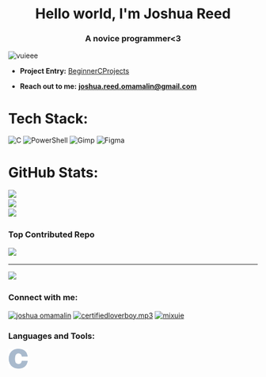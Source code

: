 <h1 align="center">Hello world, I'm Joshua Reed</h1>
<h3 align="center">A novice programmer<3</h3>

<p align="left"> <img src="https://komarev.com/ghpvc/?username=vuieee&label=Profile%20views&color=0e75b6&style=flat" alt="vuieee" /> </p>

- **Project Entry:** [BeginnerCProjects](https://github.com/vuieee/BeginnerCProjects)

- **Reach out to me:** **joshua.reed.omamalin@gmail.com**

# **Tech Stack:**
![C](https://img.shields.io/badge/c-%2300599C.svg?style=for-the-badge&logo=c&logoColor=white) ![PowerShell](https://img.shields.io/badge/PowerShell-%235391FE.svg?style=for-the-badge&logo=powershell&logoColor=white) ![Gimp](https://img.shields.io/badge/Gimp-657D8B?style=for-the-badge&logo=gimp&logoColor=FFFFFF) ![Figma](https://img.shields.io/badge/figma-%23F24E1E.svg?style=for-the-badge&logo=figma&logoColor=white) 
# **GitHub Stats:**
![](https://github-readme-stats.vercel.app/api?username=vuieee&theme=dark&hide_border=false&include_all_commits=false&count_private=false)<br/>
![](https://nirzak-streak-stats.vercel.app/?user=vuieee&theme=dark&hide_border=false)<br/>
![](https://github-readme-stats.vercel.app/api/top-langs/?username=vuieee&theme=dark&hide_border=false&include_all_commits=false&count_private=false&layout=compact)

### **Top Contributed Repo**
![](https://github-contributor-stats.vercel.app/api?username=vuieee&limit=5&theme=dark&combine_all_yearly_contributions=true)

---
[![](https://visitcount.itsvg.in/api?id=vuieee&icon=0&color=0)](https://visitcount.itsvg.in)

<!-- Proudly created with GPRM ( https://gprm.itsvg.in ) -->

<h3 align="left">Connect with me:</h3>
<p align="left">
<a href="https://linkedin.com/in/joshua omamalin" target="blank"><img align="center" src="https://raw.githubusercontent.com/rahuldkjain/github-profile-readme-generator/master/src/images/icons/Social/linked-in-alt.svg" alt="joshua omamalin" height="30" width="40" /></a>
<a href="https://instagram.com/certifiedloverboy.mp3" target="blank"><img align="center" src="https://raw.githubusercontent.com/rahuldkjain/github-profile-readme-generator/master/src/images/icons/Social/instagram.svg" alt="certifiedloverboy.mp3" height="30" width="40" /></a>
<a href="https://www.youtube.com/c/mixuie" target="blank"><img align="center" src="https://raw.githubusercontent.com/rahuldkjain/github-profile-readme-generator/master/src/images/icons/Social/youtube.svg" alt="mixuie" height="30" width="40" /></a>
</p>

<h3 align="left">Languages and Tools:</h3>
<p align="left"> <a href="https://www.cprogramming.com/" target="_blank" rel="noreferrer"> <img src="https://raw.githubusercontent.com/devicons/devicon/master/icons/c/c-original.svg" alt="c" width="40" height="40"/> </a> </p>
